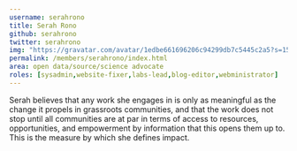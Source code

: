 ```yaml
---
username: serahrono
title: Serah Rono
github: serahrono
twitter: serahrono
img: "https://gravatar.com/avatar/1edbe661696206c94299db7c5445c2a5?s=150"
permalink: /members/serahrono/index.html
area: open data/source/science advocate
roles: [sysadmin,website-fixer,labs-lead,blog-editor,webministrator]
---
```


Serah believes that any work she engages in is only as meaningful as the change it propels in grassroots communities, and that the work does not stop until all communities are at par in terms of access to resources, opportunities, and empowerment by information that this opens them up to. This is the measure by which she defines impact.
